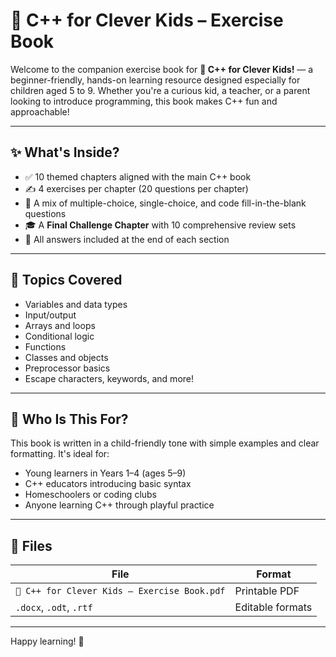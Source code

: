 # 📘 C++ for Clever Kids – Exercise Book

Welcome to the companion exercise book for **📘 C++ for Clever Kids!** — a beginner-friendly, hands-on learning resource designed especially for children aged 5 to 9. Whether you're a curious kid, a teacher, or a parent looking to introduce programming, this book makes C++ fun and approachable!

---

## ✨ What's Inside?

- ✅ 10 themed chapters aligned with the main C++ book
- ✍️ 4 exercises per chapter (20 questions per chapter)
- 🧩 A mix of multiple-choice, single-choice, and code fill-in-the-blank questions
- 🎓 A **Final Challenge Chapter** with 10 comprehensive review sets
- 📌 All answers included at the end of each section

---

## 🧠 Topics Covered

- Variables and data types  
- Input/output  
- Arrays and loops  
- Conditional logic  
- Functions  
- Classes and objects  
- Preprocessor basics  
- Escape characters, keywords, and more!

---

## 🎯 Who Is This For?

This book is written in a child-friendly tone with simple examples and clear formatting. It's ideal for:
- Young learners in Years 1–4 (ages 5–9)
- C++ educators introducing basic syntax
- Homeschoolers or coding clubs
- Anyone learning C++ through playful practice

---

## 📁 Files

| File | Format |
|------|--------|
| `📘 C++ for Clever Kids – Exercise Book.pdf` | Printable PDF |
| `.docx`, `.odt`, `.rtf` | Editable formats |

---

Happy learning! 🌟
